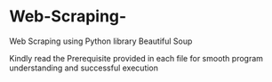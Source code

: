 # Web-Scraping-
Web Scraping using Python library Beautiful Soup

Kindly read the Prerequisite provided in each file for smooth program understanding and successful execution
